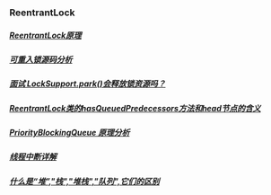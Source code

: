 ### ReentrantLock
##### [ReentrantLock原理][1]
##### [可重入锁源码分析][2]
##### [面试 LockSupport.park()会释放锁资源吗？][3]
##### [ReentrantLock类的hasQueuedPredecessors方法和head节点的含义][4]
##### [PriorityBlockingQueue 原理分析][5]
##### [线程中断详解][6]
##### [什么是“堆”,"栈","堆栈","队列",它们的区别][7]
[1]: https://blog.csdn.net/fuyuwei2015/article/details/83719444
[2]: https://blog.csdn.net/pb_yan/article/details/80502119
[3]: https://www.cnblogs.com/tong-yuan/p/11768904.html
[4]: https://www.cnblogs.com/kumu/p/10659835.html
[5]: https://www.cnblogs.com/yaowen/p/10708249.html
[6]: https://blog.csdn.net/xinxiaoyong100440105/article/details/80931705
[7]: https://www.cnblogs.com/guoxiaoyan/p/8664150.html